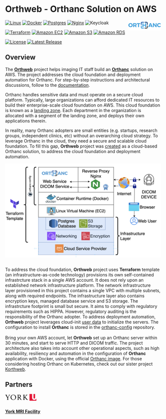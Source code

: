 # Orthweb - Orthanc Solution on AWS
<a href="https://www.orthanc-server.com/"><img style="float" align="right" src="docs/assets/images/orthanc_logo.png"></a>


[![Linux](https://img.shields.io/badge/Linux-FCC624?logo=linux&logoColor=black)](https://aws.amazon.com/amazon-linux-2)
[![Docker](https://img.shields.io/badge/docker-%230db7ed.svg?logo=docker&logoColor=white)](https://www.docker.com/)
[![Postgres](https://img.shields.io/badge/postgres-%23316192.svg?logo=postgresql&logoColor=white)](https://www.postgresql.org/)
[![Nginx](https://img.shields.io/badge/nginx-%23009639.svg?&logo=nginx&logoColor=white)](https://nginx.org/en/index.html)
![Keycloak](https://img.shields.io/badge/Keycloak-4D4D4D?logo=keycloak&logoColor=white&style=flat)

[![Terraform](https://img.shields.io/badge/terraform-%235835CC.svg?logo=terraform&logoColor=white)](https://www.terraform.io/)
[![Amazon EC2](https://img.shields.io/badge/Amazon%20EC2-F90?logo=amazonec2&logoColor=white&style=flat)](https://aws.amazon.com/ec2/)
[![Amazon S3](https://img.shields.io/badge/Amazon%20S3-569A31?logo=amazons3&logoColor=white&style=flat)](https://aws.amazon.com/s3/)
[![Amazon RDS](https://img.shields.io/badge/Amazon%20RDS-527FFF?logo=amazonrds&logoColor=white&style=flat)](https://aws.amazon.com/rds/postgresql/)

[![License](https://img.shields.io/badge/License-Apache_2.0-blue.svg)](https://opensource.org/licenses/Apache-2.0)
[![Latest Release](https://img.shields.io/github/v/release/digihunch/orthweb)](https://github.com/digihunch/orthweb/releases/latest) 

## Overview

The **[Orthweb](https://github.com/digihunch/orthweb)** project helps imaging IT staff build an **[Orthanc](https://www.orthanc-server.com/)** solution on AWS. The project addresses the cloud foundation and deployment automation for Orthanc. For step-by-step instructions and architectural discussions, follow to the [documentation](https://digihunch.github.io/orthweb/).

Orthanc handles sensitive data and must operate on a secure cloud platform. Typically, large organizations can afford dedicated IT resources to build their enterprise-scale cloud foundation on AWS. This cloud foundation is known as a [landing zone](https://www.digihunch.com/2022/12/landing-zone-in-aws/). Each department in the organization is allocated with a segment of the landing zone, and deploys their own applications therein. 

In reality, many Orthanc adopters are small entities (e.g. startups, research groups, independent clinics, etc) without an overarching cloud strategy. To leverage Orthanc in the cloud, they need a secure and scalable cloud foundation. To fill this gap, **Orthweb** project was [created](https://www.digihunch.com/2020/11/medical-imaging-web-server-deployment-pipeline/) as a cloud-based Orthanc solution, to address the cloud foundation and deployment automation.

<img align="middle" src="docs/assets/images/Overview.png">
<br/><br/>

To address the cloud foundation, **Orthweb** project uses **Terraform** template (an infrastructure-as-code technology) provisions its own self-contained infrastrcture stack in a single AWS account. It does not rely upon an established network infrastructure platform. The network infrastructure layer provisioned in this project contains a single VPC with multiple subnets, along with required endpoints. The infrastructure layer also contains encryption keys, managed database service and S3 storage. The infrastrcture footprint is small but secure. It aims to comply with regulatory requirements such as HIPPA. However, regulatory auditing is the responsibility of the Orthanc adopter. To address deployment automation, **Orthweb** project leverages cloud-init [user data](https://docs.aws.amazon.com/AWSEC2/latest/UserGuide/user-data.html) to initialize the servers. The configuration to install **Orthanc** is stored in the [orthanc-config](https://github.com/digihunchinc/orthanc-config) repository. 
<br/><br/>
Bring your own AWS account, let **Orthweb** set up an Orthanc server within 30 minutes, and start to serve HTTP and DICOM traffic. The project architecture also takes into account other operational aspects, such as high availability, resiliency and automation in the configuration of **Orthanc** application with Docker, using the official [Orthanc image](https://hub.docker.com/r/orthancteam/orthanc). For those considering hosting Orthanc on Kubernetes, check out our sister project [Korthweb](https://github.com/digihunch/korthweb).

## Partners
<a href="https://www.yorku.ca/health"><img align="left" src="docs/assets/images/yorku-logo.jpg" style="width: 20%;"></a> <br><br>

**[York MRI Facility](https://mri.info.yorku.ca/)**
